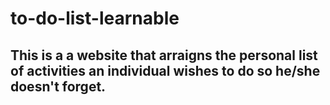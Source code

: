 # to-do-list-learnable

## This is a a website that arraigns the personal list of activities an individual wishes to do so he/she doesn't forget.